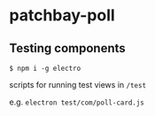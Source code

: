 # patchbay-poll


## Testing components

```
$ npm i -g electro
```

scripts for running test views in `/test`

e.g. `electron test/com/poll-card.js`


